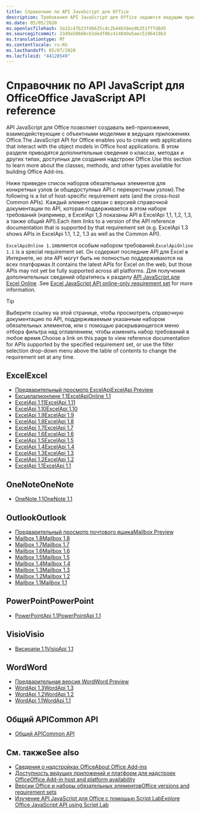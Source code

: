 ```yaml
---
title: Справочник по API JavaScript для Office
description: Требования API JavaScript для Office задаются ведущим приложением.
ms.date: 05/05/2020
ms.openlocfilehash: 3a32c47b23fd6635c4c2b44b58ee9b351fffd8d5
ms.sourcegitcommit: 23d9a58660cb1dedf0bc414849a5aec519b419b3
ms.translationtype: MT
ms.contentlocale: ru-RU
ms.lasthandoff: 05/07/2020
ms.locfileid: "44128549"
---
```

# <a name="office-javascript-api-reference"></a><span data-ttu-id="f2daf-103">Справочник по API JavaScript для Office</span><span class="sxs-lookup"><span data-stu-id="f2daf-103">Office JavaScript API reference</span></span>

<span data-ttu-id="f2daf-104">API JavaScript для Office позволяет создавать веб-приложения, взаимодействующие с объектными моделями в ведущих приложениях Office.</span><span class="sxs-lookup"><span data-stu-id="f2daf-104">The JavaScript API for Office enables you to create web applications that interact with the object models in Office host applications.</span></span> <span data-ttu-id="f2daf-105">В этом разделе приводятся дополнительные сведения о классах, методах и других типах, доступных для создания надстроек Office.</span><span class="sxs-lookup"><span data-stu-id="f2daf-105">Use this section to learn more about the classes, methods, and other types available for building Office Add-ins.</span></span>

<span data-ttu-id="f2daf-106">Ниже приведен список наборов обязательных элементов для конкретных узлов (и общедоступных API с перекрестным узлом).</span><span class="sxs-lookup"><span data-stu-id="f2daf-106">The following is a list of host-specific requirement sets (and the cross-host Common APIs).</span></span> <span data-ttu-id="f2daf-107">Каждый элемент связан с версией справочной документации по API, которая поддерживается в этом наборе требований (например, в ExcelApi 1,3 показаны API в ExcelApi 1,1, 1,2, 1,3, а также общий API).</span><span class="sxs-lookup"><span data-stu-id="f2daf-107">Each item links to a version of the API reference documentation that is supported by that requirement set (e.g. ExcelApi 1.3 shows APIs in ExcelApi 1.1, 1.2, 1.3 as well as the Common API).</span></span>

<span data-ttu-id="f2daf-108">`ExcelApiOnline 1.1`является особым набором требований.</span><span class="sxs-lookup"><span data-stu-id="f2daf-108">`ExcelApiOnline 1.1` is a special requirement set.</span></span> <span data-ttu-id="f2daf-109">Он содержит последние API для Excel в Интернете, но эти API могут быть не полностью поддерживаются на всех платформах.</span><span class="sxs-lookup"><span data-stu-id="f2daf-109">It contains the latest APIs for Excel on the web, but those APIs may not yet be fully supported across all platforms.</span></span> <span data-ttu-id="f2daf-110">Для получения дополнительных сведений обратитесь к разделу [API JavaScript для Excel Online](/office/dev/add-ins/reference/requirement-sets/excel-api-online-requirement-set) .</span><span class="sxs-lookup"><span data-stu-id="f2daf-110">See [Excel JavaScript API online-only requirement set](/office/dev/add-ins/reference/requirement-sets/excel-api-online-requirement-set) for more information.</span></span>

> [!TIP]
> <span data-ttu-id="f2daf-111">Выберите ссылку на этой странице, чтобы просмотреть справочную документацию по API, поддерживаемым указанным набором обязательных элементов, или с помощью раскрывающегося меню отбора фильтра над оглавлением, чтобы изменить набор требований в любое время.</span><span class="sxs-lookup"><span data-stu-id="f2daf-111">Choose a link on this page to view reference documentation for APIs supported by the specified requirement set, or use the filter selection drop-down menu above the table of contents to change the requirement set at any time.</span></span>

## <a name="excel"></a><span data-ttu-id="f2daf-112">Excel</span><span class="sxs-lookup"><span data-stu-id="f2daf-112">Excel</span></span>

- [<span data-ttu-id="f2daf-113">Предварительный просмотр ExcelApi</span><span class="sxs-lookup"><span data-stu-id="f2daf-113">ExcelApi Preview</span></span>](/javascript/api/excel?view=excel-js-preview)
- [<span data-ttu-id="f2daf-114">Ексцелапионлине 1,1</span><span class="sxs-lookup"><span data-stu-id="f2daf-114">ExcelApiOnline 1.1</span></span>](/javascript/api/excel?view=excel-js-online)
- [<span data-ttu-id="f2daf-115">ExcelApi 1,11</span><span class="sxs-lookup"><span data-stu-id="f2daf-115">ExcelApi 1.11</span></span>](/javascript/api/excel?view=excel-js-1.11)
- [<span data-ttu-id="f2daf-116">ExcelApi 1.10</span><span class="sxs-lookup"><span data-stu-id="f2daf-116">ExcelApi 1.10</span></span>](/javascript/api/excel?view=excel-js-1.10)
- [<span data-ttu-id="f2daf-117">ExcelApi 1.9</span><span class="sxs-lookup"><span data-stu-id="f2daf-117">ExcelApi 1.9</span></span>](/javascript/api/excel?view=excel-js-1.9)
- [<span data-ttu-id="f2daf-118">ExcelApi 1.8</span><span class="sxs-lookup"><span data-stu-id="f2daf-118">ExcelApi 1.8</span></span>](/javascript/api/excel?view=excel-js-1.8)
- [<span data-ttu-id="f2daf-119">ExcelApi 1.7</span><span class="sxs-lookup"><span data-stu-id="f2daf-119">ExcelApi 1.7</span></span>](/javascript/api/excel?view=excel-js-1.7)
- [<span data-ttu-id="f2daf-120">ExcelApi 1.6</span><span class="sxs-lookup"><span data-stu-id="f2daf-120">ExcelApi 1.6</span></span>](/javascript/api/excel?view=excel-js-1.6)
- [<span data-ttu-id="f2daf-121">ExcelApi 1.5</span><span class="sxs-lookup"><span data-stu-id="f2daf-121">ExcelApi 1.5</span></span>](/javascript/api/excel?view=excel-js-1.5)
- [<span data-ttu-id="f2daf-122">ExcelApi 1.4</span><span class="sxs-lookup"><span data-stu-id="f2daf-122">ExcelApi 1.4</span></span>](/javascript/api/excel?view=excel-js-1.4)
- [<span data-ttu-id="f2daf-123">ExcelApi 1.3</span><span class="sxs-lookup"><span data-stu-id="f2daf-123">ExcelApi 1.3</span></span>](/javascript/api/excel?view=excel-js-1.3)
- [<span data-ttu-id="f2daf-124">ExcelApi 1.2</span><span class="sxs-lookup"><span data-stu-id="f2daf-124">ExcelApi 1.2</span></span>](/javascript/api/excel?view=excel-js-1.2)
- [<span data-ttu-id="f2daf-125">ExcelApi 1.1</span><span class="sxs-lookup"><span data-stu-id="f2daf-125">ExcelApi 1.1</span></span>](/javascript/api/excel?view=excel-js-1.1)

## <a name="onenote"></a><span data-ttu-id="f2daf-126">OneNote</span><span class="sxs-lookup"><span data-stu-id="f2daf-126">OneNote</span></span>

- [<span data-ttu-id="f2daf-127">OneNote 1,1</span><span class="sxs-lookup"><span data-stu-id="f2daf-127">OneNote 1.1</span></span>](/javascript/api/onenote?view=onenote-js-1.1)

## <a name="outlook"></a><span data-ttu-id="f2daf-128">Outlook</span><span class="sxs-lookup"><span data-stu-id="f2daf-128">Outlook</span></span>

- [<span data-ttu-id="f2daf-129">Предварительный просмотр почтового ящика</span><span class="sxs-lookup"><span data-stu-id="f2daf-129">Mailbox Preview</span></span>](/javascript/api/outlook?view=outlook-js-preview)
- [<span data-ttu-id="f2daf-130">Mailbox 1.8</span><span class="sxs-lookup"><span data-stu-id="f2daf-130">Mailbox 1.8</span></span>](/javascript/api/outlook?view=outlook-js-1.8)
- [<span data-ttu-id="f2daf-131">Mailbox 1.7</span><span class="sxs-lookup"><span data-stu-id="f2daf-131">Mailbox 1.7</span></span>](/javascript/api/outlook?view=outlook-js-1.7)
- [<span data-ttu-id="f2daf-132">Mailbox 1.6</span><span class="sxs-lookup"><span data-stu-id="f2daf-132">Mailbox 1.6</span></span>](/javascript/api/outlook?view=outlook-js-1.6)
- [<span data-ttu-id="f2daf-133">Mailbox 1.5</span><span class="sxs-lookup"><span data-stu-id="f2daf-133">Mailbox 1.5</span></span>](/javascript/api/outlook?view=outlook-js-1.5)
- [<span data-ttu-id="f2daf-134">Mailbox 1.4</span><span class="sxs-lookup"><span data-stu-id="f2daf-134">Mailbox 1.4</span></span>](/javascript/api/outlook?view=outlook-js-1.4)
- [<span data-ttu-id="f2daf-135">Mailbox 1.3</span><span class="sxs-lookup"><span data-stu-id="f2daf-135">Mailbox 1.3</span></span>](/javascript/api/outlook?view=outlook-js-1.3)
- [<span data-ttu-id="f2daf-136">Mailbox 1.2</span><span class="sxs-lookup"><span data-stu-id="f2daf-136">Mailbox 1.2</span></span>](/javascript/api/outlook?view=outlook-js-1.2)
- [<span data-ttu-id="f2daf-137">Mailbox 1.1</span><span class="sxs-lookup"><span data-stu-id="f2daf-137">Mailbox 1.1</span></span>](/javascript/api/outlook?view=outlook-js-1.1)

## <a name="powerpoint"></a><span data-ttu-id="f2daf-138">PowerPoint</span><span class="sxs-lookup"><span data-stu-id="f2daf-138">PowerPoint</span></span>

- [<span data-ttu-id="f2daf-139">PowerPointApi 1.1</span><span class="sxs-lookup"><span data-stu-id="f2daf-139">PowerPointApi 1.1</span></span>](/javascript/api/powerpoint?view=powerpoint-js-1.1)

## <a name="visio"></a><span data-ttu-id="f2daf-140">Visio</span><span class="sxs-lookup"><span data-stu-id="f2daf-140">Visio</span></span>

- [<span data-ttu-id="f2daf-141">Висиоапи 1,1</span><span class="sxs-lookup"><span data-stu-id="f2daf-141">VisioApi 1.1</span></span>](/javascript/api/visio?view=visio-js-1.1)

## <a name="word"></a><span data-ttu-id="f2daf-142">Word</span><span class="sxs-lookup"><span data-stu-id="f2daf-142">Word</span></span>

- [<span data-ttu-id="f2daf-143">Предварительная версия Word</span><span class="sxs-lookup"><span data-stu-id="f2daf-143">Word Preview</span></span>](/javascript/api/word?view=word-js-preview)
- [<span data-ttu-id="f2daf-144">WordApi 1.3</span><span class="sxs-lookup"><span data-stu-id="f2daf-144">WordApi 1.3</span></span>](/javascript/api/word?view=word-js-1.3)
- [<span data-ttu-id="f2daf-145">WordApi 1.2</span><span class="sxs-lookup"><span data-stu-id="f2daf-145">WordApi 1.2</span></span>](/javascript/api/word?view=word-js-1.2)
- [<span data-ttu-id="f2daf-146">WordApi 1.1</span><span class="sxs-lookup"><span data-stu-id="f2daf-146">WordApi 1.1</span></span>](/javascript/api/word?view=word-js-1.1)

## <a name="common-api"></a><span data-ttu-id="f2daf-147">Общий API</span><span class="sxs-lookup"><span data-stu-id="f2daf-147">Common API</span></span>

- [<span data-ttu-id="f2daf-148">Общий API</span><span class="sxs-lookup"><span data-stu-id="f2daf-148">Common API</span></span>](/javascript/api/office?view=common-js)

## <a name="see-also"></a><span data-ttu-id="f2daf-149">См. также</span><span class="sxs-lookup"><span data-stu-id="f2daf-149">See also</span></span>

- [<span data-ttu-id="f2daf-150">Сведения о надстройках Office</span><span class="sxs-lookup"><span data-stu-id="f2daf-150">About Office Add-ins</span></span>](/office/dev/add-ins/overview)
- [<span data-ttu-id="f2daf-151">Доступность ведущих приложений и платформ для надстроек Office</span><span class="sxs-lookup"><span data-stu-id="f2daf-151">Office Add-in host and platform availability</span></span>](/office/dev/add-ins/overview/office-add-in-availability)
- [<span data-ttu-id="f2daf-152">Версии Office и наборы обязательных элементов</span><span class="sxs-lookup"><span data-stu-id="f2daf-152">Office versions and requirement sets</span></span>](/office/dev/add-ins/develop/office-versions-and-requirement-sets)
- [<span data-ttu-id="f2daf-153">Изучение API JavaScript для Office с помощью Script Lab</span><span class="sxs-lookup"><span data-stu-id="f2daf-153">Explore Office JavaScript API using Script Lab</span></span>](/office/dev/add-ins/overview/explore-with-script-lab)
